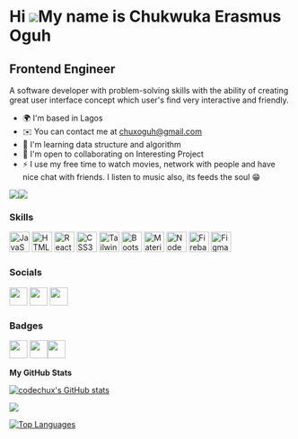 Hi ![](https://user-images.githubusercontent.com/18350557/176309783-0785949b-9127-417c-8b55-ab5a4333674e.gif)My name is Chukwuka Erasmus Oguh
=============================================================================================================================================

Frontend Engineer
-----------------

A software developer with problem-solving skills with the ability of creating great user interface concept which user's find very interactive and friendly.

* 🌍  I'm based in Lagos
* ✉️  You can contact me at [chuxoguh@gmail.com](mailto:chuxoguh@gmail.com)
* 🧠  I'm learning data structure and algorithm
* 🤝  I'm open to collaborating on Interesting Project
* ⚡  I use my free time to watch movies, network with people and have nice chat with friends. I listen to music also, its feeds the soul 😁

<a href="https://www.twitter.com/codechux" target="_blank" rel="noreferrer"><img
src="https://img.shields.io/twitter/follow/codechux?logo=twitter&style=for-the-badge&color=0891b2&labelColor=831843"
/></a><a href="https://www.github.com/codechux" target="_blank" rel="noreferrer"><img
src="https://img.shields.io/github/followers/codechux?logo=github&style=for-the-badge&color=0891b2&labelColor=831843" /></a>
### Skills

<p align="left">
<a href="https://developer.mozilla.org/en-US/docs/Web/JavaScript" target="_blank" rel="noreferrer"><img src="https://raw.githubusercontent.com/danielcranney/readme-generator/main/public/icons/skills/javascript-colored.svg" width="36" height="36" alt="JavaScript" /></a>
<a href="https://developer.mozilla.org/en-US/docs/Glossary/HTML5" target="_blank" rel="noreferrer"><img src="https://raw.githubusercontent.com/danielcranney/readme-generator/main/public/icons/skills/html5-colored.svg" width="36" height="36" alt="HTML5" /></a>
<a href="https://reactjs.org/" target="_blank" rel="noreferrer"><img src="https://raw.githubusercontent.com/danielcranney/readme-generator/main/public/icons/skills/react-colored.svg" width="36" height="36" alt="React" /></a>
<a href="https://www.w3.org/TR/CSS/#css" target="_blank" rel="noreferrer"><img src="https://raw.githubusercontent.com/danielcranney/readme-generator/main/public/icons/skills/css3-colored.svg" width="36" height="36" alt="CSS3" /></a>
<a href="https://tailwindcss.com/" target="_blank" rel="noreferrer"><img src="https://raw.githubusercontent.com/danielcranney/readme-generator/main/public/icons/skills/tailwindcss-colored.svg" width="36" height="36" alt="TailwindCSS" /></a>
<a href="https://getbootstrap.com/" target="_blank" rel="noreferrer"><img src="https://raw.githubusercontent.com/danielcranney/readme-generator/main/public/icons/skills/bootstrap-colored.svg" width="36" height="36" alt="Bootstrap" /></a>
<a href="https://mui.com/" target="_blank" rel="noreferrer"><img src="https://raw.githubusercontent.com/danielcranney/readme-generator/main/public/icons/skills/materialui-colored.svg" width="36" height="36" alt="Material UI" /></a>
<a href="https://nodejs.org/en/" target="_blank" rel="noreferrer"><img src="https://raw.githubusercontent.com/danielcranney/readme-generator/main/public/icons/skills/nodejs-colored.svg" width="36" height="36" alt="NodeJS" /></a>
<a href="https://firebase.google.com/" target="_blank" rel="noreferrer"><img src="https://raw.githubusercontent.com/danielcranney/readme-generator/main/public/icons/skills/firebase-colored.svg" width="36" height="36" alt="Firebase" /></a>
<a href="https://www.figma.com/" target="_blank" rel="noreferrer"><img src="https://raw.githubusercontent.com/danielcranney/readme-generator/main/public/icons/skills/figma-colored.svg" width="36" height="36" alt="Figma" /></a>
</p>

### Socials

<p align="left"> <a href="https://www.github.com/codechux" target="_blank" rel="noreferrer"><img src="https://raw.githubusercontent.com/danielcranney/readme-generator/main/public/icons/socials/github.svg" width="32" height="32" /></a> <a href="https://www.linkedin.com/in/codechux" target="_blank" rel="noreferrer"><img src="https://raw.githubusercontent.com/danielcranney/readme-generator/main/public/icons/socials/linkedin.svg" width="32" height="32" /></a> <a href="https://www.twitter.com/codechux" target="_blank" rel="noreferrer"><img src="https://raw.githubusercontent.com/danielcranney/readme-generator/main/public/icons/socials/twitter.svg" width="32" height="32" /></a></p>

### Badges

<p align="left"><img src="https://drive.google.com/file/d/1rVe8J1PR5Sja5pcjKvGI5SGNPeSDs2JU/view?usp=share_link" width="32" height="32" /> <img src="https://drive.google.com/file/d/1n5V8qBpeFGOvjqnFN7E7WvOZ5acIkkWd/view?usp=share_link" width="32" height="32" /><img src="https://drive.google.com/file/d/16ytY00V2404YfLZRDPqVAFa6VccT9Fbm/view" width="32" height="32" /></p>

<b>My GitHub Stats</b>

<a href="http://www.github.com/codechux"><img src="https://github-readme-stats.vercel.app/api?username=codechux&show_icons=true&hide=&count_private=true&title_color=0891b2&text_color=ffffff&icon_color=0891b2&bg_color=831843&hide_border=true&show_icons=true" alt="codechux's GitHub stats" /></a>

<a href="http://www.github.com/codechux"><img src="https://github-readme-streak-stats.herokuapp.com/?user=codechux&stroke=ffffff&background=831843&ring=0891b2&fire=0891b2&currStreakNum=ffffff&currStreakLabel=0891b2&sideNums=ffffff&sideLabels=ffffff&dates=ffffff&hide_border=true" /></a>

<a href="https://github.com/codechux" align="left"><img src="https://github-readme-stats.vercel.app/api/top-langs/?username=codechux&langs_count=10&title_color=0891b2&text_color=ffffff&icon_color=0891b2&bg_color=831843&hide_border=true&locale=en&custom_title=Top%20%Languages" alt="Top Languages" /></a>
